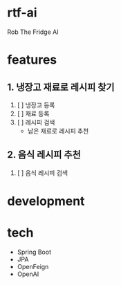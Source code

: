 # rtf-ai
Rob The Fridge AI

# features

## 1. 냉장고 재료로 레시피 찾기
1. [ ] 냉장고 등록
2. [ ] 재료 등록
3. [ ] 레시피 검색
    - 남은 재료로 레시피 추천

## 2. 음식 레시피 추천
1. [ ] 음식 레시피 검색

# development

# tech

- Spring Boot
- JPA
- OpenFeign
- OpenAI